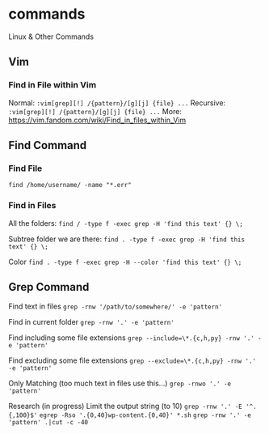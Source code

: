 # commands
Linux &amp; Other Commands


## Vim

### Find in File within Vim
Normal:
`:vim[grep][!] /{pattern}/[g][j] {file} ...`
Recursive:
`:vim[grep][!] /{pattern}/[g][j] {file} ...`
More:
https://vim.fandom.com/wiki/Find_in_files_within_Vim
 




## Find Command

### Find File
`find /home/username/ -name "*.err"`

### Find in Files

All the folders:
`find / -type f -exec grep -H 'find this text' {} \;`

Subtree folder we are there:
`find . -type f -exec grep -H 'find this text' {} \;`

Color
`find . -type f -exec grep -H --color 'find this text' {} \;`

## Grep Command 

Find text in files
`grep -rnw '/path/to/somewhere/' -e 'pattern'`

Find in current folder
`grep -rnw '.' -e 'pattern'`


Find including some file extensions
`grep --include=\*.{c,h,py} -rnw '.' -e 'pattern'`

Find excluding some file extensions
`grep --exclude=\*.{c,h,py} -rnw '.' -e 'pattern'`

Only Matching (too much text in files use this...)
`grep -rnwo '.' -e 'pattern'`

Research (in progress) Limit the output string (to 10)
`grep -rnw '.' -E '^.{,100}$'`
`egrep -Rso '.{0,40}wp-content.{0,40}' *.sh`
`grep -rnw '.' -e 'pattern' .|cut -c -40`


